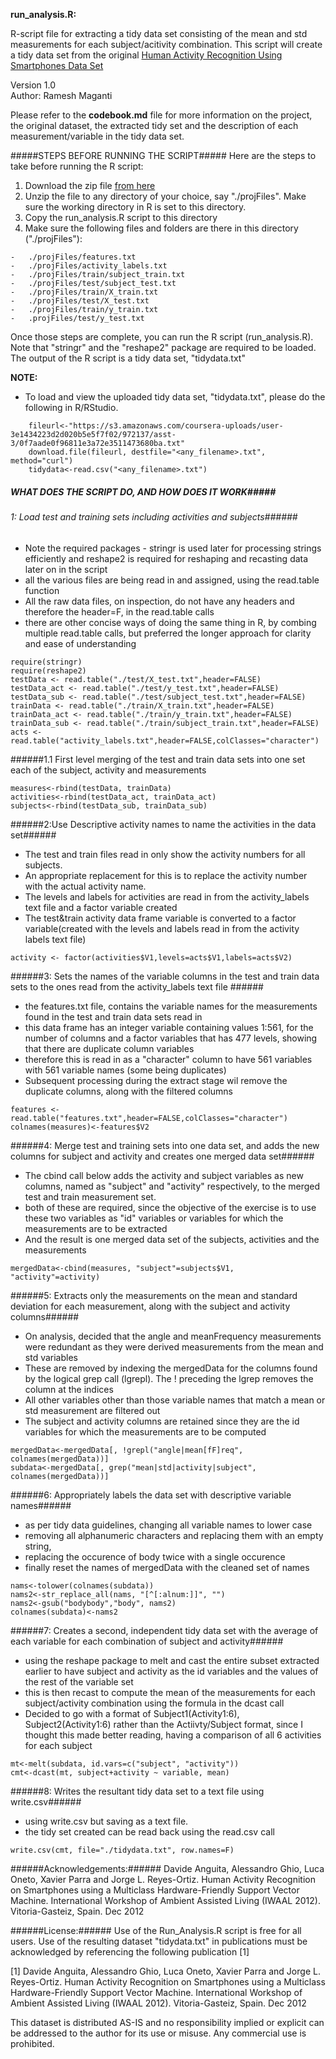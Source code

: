 **run_analysis.R:** 

R-script file for extracting a tidy data set consisting of the mean and std measurements for each subject/acitivity combination. This script will create a tidy data set from the original [Human Activity Recognition Using Smartphones Data Set](http://archive.ics.uci.edu/ml/datasets/Human+Activity+Recognition+Using+Smartphones) 

Version 1.0               
Author: Ramesh Maganti

Please refer to the **codebook.md** file for more information on the project, the original dataset, the extracted tidy set and the description of each measurement/variable in the tidy data set.


#####STEPS BEFORE RUNNING THE SCRIPT#####
Here are the steps to take before running the R script:

1. Download the zip file [from here](https://d396qusza40orc.cloudfront.net/getdata%2Fprojectfiles%2FUCI%20HAR%20Dataset.zip)
2. Unzip the file to any directory of your choice, say "./projFiles".
Make sure the working directory in R is set to this directory.
4.   Copy the run_analysis.R script to this directory
5.   Make sure the following files and folders are there in this directory ("./projFiles"):

	- 	./projFiles/features.txt
	- 	./projFiles/activity_labels.txt
	- 	./projFiles/train/subject_train.txt
	- 	./projFiles/test/subject_test.txt
	-  	./projFiles/train/X_train.txt
	-  	./projFiles/test/X_test.txt
	-  	./projFiles/train/y_train.txt
	-  	.projFiles/test/y_test.txt
	
Once those steps are complete, you can run the R script (run_analysis.R). Note that "stringr" and the "reshape2" package are required to be loaded.
The output of the R script is a tidy data set, "tidydata.txt"

**NOTE:**
-	To load and view the uploaded tidy data set, "tidydata.txt", please do the following in R/RStudio. 
```
	fileurl<-"https://s3.amazonaws.com/coursera-uploads/user-3e1434223d2d020b5e5f7f02/972137/asst-3/0f7aade0f96811e3a72e3511473680ba.txt"
	download.file(fileurl, destfile="<any_filename>.txt", method="curl")
	tidydata<-read.csv("<any_filename>.txt")
```

##### WHAT DOES THE SCRIPT DO, AND HOW DOES IT WORK#####
###### 1: Load test and training sets including activities and subjects######
- Note the required packages - stringr is used later for processing strings efficiently and reshape2 is required for reshaping and recasting data later on in the script
- all the various files are being read in and assigned, using the read.table function
- All the raw data files, on inspection, do not have any headers and therefore the header=F, in the read.table calls
- there are other concise ways of doing the same thing in R, by combing multiple read.table calls, but preferred the longer approach for clarity and ease of understanding


```
require(stringr)
require(reshape2)
testData <- read.table("./test/X_test.txt",header=FALSE)
testData_act <- read.table("./test/y_test.txt",header=FALSE)
testData_sub <- read.table("./test/subject_test.txt",header=FALSE)
trainData <- read.table("./train/X_train.txt",header=FALSE)
trainData_act <- read.table("./train/y_train.txt",header=FALSE)
trainData_sub <- read.table("./train/subject_train.txt",header=FALSE)
acts <- read.table("activity_labels.txt",header=FALSE,colClasses="character")
```
######1.1 First level merging of the test and train data sets into one set each of the subject, activity and measurements
```
measures<-rbind(testData, trainData)
activities<-rbind(testData_act, trainData_act)
subjects<-rbind(testData_sub, trainData_sub)
```

######2:Use Descriptive activity names to name the activities in the data set######
- The test and train files read in only show the activity numbers for all subjects. 
- An appropriate replacement for this is to replace the activity number with the actual activity name. 
- The levels and labels for activities are read in from the activity_labels text file and a factor variable created
- The test&train activity data frame variable is converted to a factor variable(created with the levels and labels read in from the activity labels text file) 
 

```
activity <- factor(activities$V1,levels=acts$V1,labels=acts$V2)
```

######3: Sets the names of the variable columns in the test and train data sets to the ones read from the activity_labels text file ######
- the features.txt file, contains the variable names for the measurements found in the test and train data sets read in
- this data frame has an integer variable containing values 1:561, for the number of columns and a factor variables that has 477 levels, showing that there are duplicate column variables
- therefore this is read in as a  "character" column to have 561 variables with 561 variable names (some being duplicates)
- Subsequent processing during the extract stage wil remove the duplicate columns, along with the filtered columns


```
features <- read.table("features.txt",header=FALSE,colClasses="character")
colnames(measures)<-features$V2
```
	
	
######4: Merge test and training sets into one data set, and adds the new columns for subject and activity and creates one merged data set######
- The cbind call below adds the activity and subject variables as new columns, named as "subject" and "activity" respectively, to the merged test and train measurement set.
- both of these are required, since the objective of the exercise is to use these two variables as "id" variables or variables for which the measurements are to be extracted
- And the result is one merged data set of the subjects, activities and the measurements


```
mergedData<-cbind(measures, "subject"=subjects$V1, "activity"=activity)
```

######5: Extracts only the measurements on the mean and standard deviation for each measurement, along with the subject and activity columns######
- On analysis, decided that the angle and meanFrequency measurements were redundant as they were derived measurements from the mean and std variables
- These are removed by indexing the mergedData for the columns found by the logical grep call (lgrepl). The ! preceding the lgrep removes the column at the indices
- All other variables other than those variable names that match a mean or std measurement are filtered out
- The subject and activity columns are retained since they are the id variables for which the measurements are to be computed 


```
mergedData<-mergedData[, !grepl("angle|mean[fF]req", colnames(mergedData))]
subdata<-mergedData[, grep("mean|std|activity|subject", colnames(mergedData))]
```

######6: Appropriately labels the data set with descriptive variable names######
- as per tidy data guidelines, changing all variable names to lower case
- removing all alphanumeric characters and replacing them with an empty string,
- replacing the occurence of body twice with a single occurence
- finally reset the names of mergedData with the cleaned set of names 


```
nams<-tolower(colnames(subdata))
nams2<-str_replace_all(nams, "[^[:alnum:]]", "")
nams2<-gsub("bodybody","body", nams2)
colnames(subdata)<-nams2
```

######7: Creates a second, independent tidy data set with the average of each variable for each combination of subject and activity######
-  using the reshape package to melt and cast the entire subset extracted earlier to have subject and activity as the id variables and the values of the rest of the variable set
-  this is then recast to compute the mean of the measurements for each subject/activity combination using the formula in the dcast call
-  Decided to go with a format of Subject1(Activity1:6), Subject2(Activity1:6) rather than the Actiivty/Subject format, since I thought this made better reading, having a comparison of all 6 activities for each subject


```
mt<-melt(subdata, id.vars=c("subject", "activity"))
cmt<-dcast(mt, subject+activity ~ variable, mean)
```
        
        
######8:  Writes the resultant tidy data set to a text file using write.csv######
- using write.csv but saving as a text file. 
- the tidy set created can be read back using the read.csv call


```
write.csv(cmt, file="./tidydata.txt", row.names=F)
```

######Acknowledgements:######
Davide Anguita, Alessandro Ghio, Luca Oneto, Xavier Parra and Jorge L. Reyes-Ortiz. Human Activity Recognition on Smartphones using a Multiclass Hardware-Friendly Support Vector Machine. International Workshop of Ambient Assisted Living (IWAAL 2012). Vitoria-Gasteiz, Spain. Dec 2012

######License:######
Use of the Run_Analysis.R script is free for all users.
Use of the resulting dataset "tidydata.txt" in publications must be acknowledged by referencing the following publication [1]

[1] Davide Anguita, Alessandro Ghio, Luca Oneto, Xavier Parra and Jorge L. Reyes-Ortiz. Human Activity Recognition on Smartphones using a Multiclass Hardware-Friendly Support Vector Machine. International Workshop of Ambient Assisted Living (IWAAL 2012). Vitoria-Gasteiz, Spain. Dec 2012

This dataset is distributed AS-IS and no responsibility implied or explicit can be addressed to the author for its use or misuse. Any commercial use is prohibited.

		
		

